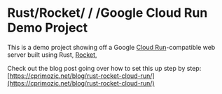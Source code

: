 # Rust/Rocket/ / /Google Cloud Run Demo Project

This is a demo project showing off a Google [Cloud Run](https://cloud.google.com/run/)-compatible web server built using Rust, [Rocket](https://rocket.rs/),  

Check out the blog post going over how to set this up step by step: [https://cprimozic.net/blog/rust-rocket-cloud-run/](https://cprimozic.net/blog/rust-rocket-cloud-run/)

